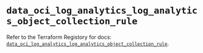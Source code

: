 # `data_oci_log_analytics_log_analytics_object_collection_rule`

Refer to the Terraform Registory for docs: [`data_oci_log_analytics_log_analytics_object_collection_rule`](https://registry.terraform.io/providers/oracle/oci/6.18.0/docs/data-sources/log_analytics_log_analytics_object_collection_rule).
